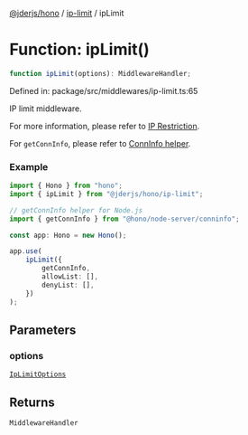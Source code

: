 [@jderjs/hono](../../README.md) / [ip-limit](../README.md) / ipLimit

# Function: ipLimit()

```ts
function ipLimit(options): MiddlewareHandler;
```

Defined in: package/src/middlewares/ip-limit.ts:65

IP limit middleware.

For more information, please refer to
[IP Restriction](https://hono.dev/docs/middleware/builtin/ip-restriction).

For `getConnInfo`, please refer to
[ConnInfo helper](https://hono.dev/docs/helpers/conninfo).

### Example

```ts
import { Hono } from "hono";
import { ipLimit } from "@jderjs/hono/ip-limit";

// getConnInfo helper for Node.js
import { getConnInfo } from "@hono/node-server/conninfo";

const app: Hono = new Hono();

app.use(
    ipLimit({
        getConnInfo,
        allowList: [],
        denyList: [],
    })
);
```

## Parameters

### options

[`IpLimitOptions`](../type-aliases/IpLimitOptions.md)

## Returns

`MiddlewareHandler`
